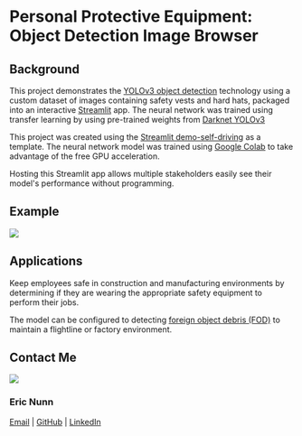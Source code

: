 # Personal Protective Equipment: Object Detection Image Browser

## Background

This project demonstrates the [YOLOv3 object detection](https://pjreddie.com/publications/) technology using a custom dataset of images containing safety vests and hard hats, packaged into an interactive [Streamlit](https://streamlit.io) app. The neural network was trained using transfer learning by using pre-trained weights from [Darknet YOLOv3](https://pjreddie.com/darknet/yolo/)

This project was created using the [Streamlit demo-self-driving](https://github.com/streamlit/demo-self-driving) as a template. The neural network model was trained using [Google Colab](https://colab.research.google.com/) to take advantage of the free GPU acceleration.

Hosting this Streamlit app allows multiple stakeholders easily see their model's performance without programming.

## Example
![](https://raw.githubusercontent.com/ejnunn/PPE-Object-Detection/master/results/example-results.gif)

## Applications

Keep employees safe in construction and manufacturing environments by determining if they are wearing the appropriate safety equipment to perform their jobs.

The model can be configured to detecting [foreign object debris (FOD)](https://en.wikipedia.org/wiki/Foreign_object_damage) to maintain a flightline or factory environment.

## Contact Me

![](https://raw.githubusercontent.com/ejnunn/PPE-Object-Detection/master/images/profile-thumbnail.jpg)

### Eric Nunn

[Email](mailto:ejnunn1@msn.com) | [GitHub](https://github.com/ejnunn/) | [LinkedIn](https://linkedin.com/eric-j-nunn/)